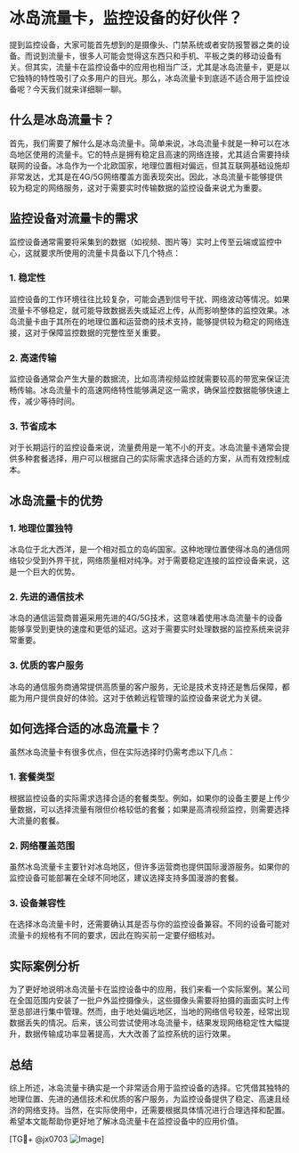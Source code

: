 # 冰岛流量卡，监控设备的好伙伴？

提到监控设备，大家可能首先想到的是摄像头、门禁系统或者安防报警器之类的设备。而说到流量卡，很多人可能会觉得这东西只和手机、平板之类的移动设备有关。但其实，流量卡在监控设备中的应用也相当广泛，尤其是冰岛流量卡，更是以它独特的特性吸引了众多用户的目光。那么，冰岛流量卡到底适不适合用于监控设备呢？今天我们就来详细聊一聊。

## 什么是冰岛流量卡？

首先，我们需要了解什么是冰岛流量卡。简单来说，冰岛流量卡就是一种可以在冰岛地区使用的流量卡。它的特点是拥有稳定且高速的网络连接，尤其适合需要持续联网的设备。冰岛作为一个北欧国家，地理位置相对偏远，但其互联网基础设施却非常发达，尤其是在4G/5G网络覆盖方面表现突出。因此，冰岛流量卡能够提供较为稳定的网络服务，这对于需要实时传输数据的监控设备来说尤为重要。

## 监控设备对流量卡的需求

监控设备通常需要将采集到的数据（如视频、图片等）实时上传至云端或监控中心，这就要求所使用的流量卡具备以下几个特点：

### 1. 稳定性
监控设备的工作环境往往比较复杂，可能会遇到信号干扰、网络波动等情况。如果流量卡不够稳定，就可能导致数据丢失或延迟上传，从而影响整体的监控效果。冰岛流量卡由于其所在的地理位置和运营商的技术支持，能够提供较为稳定的网络连接，这对于保障监控数据的完整性至关重要。

### 2. 高速传输
监控设备通常会产生大量的数据流，比如高清视频监控就需要较高的带宽来保证流畅传输。冰岛流量卡的高速网络特性能够满足这一需求，确保监控数据能够快速上传，减少等待时间。

### 3. 节省成本
对于长期运行的监控设备来说，流量费用是一笔不小的开支。冰岛流量卡通常会提供多种套餐选择，用户可以根据自己的实际需求选择合适的方案，从而有效控制成本。

## 冰岛流量卡的优势

### 1. 地理位置独特
冰岛位于北大西洋，是一个相对孤立的岛屿国家。这种地理位置使得冰岛的通信网络较少受到外界干扰，网络质量相对纯净。对于需要稳定连接的监控设备来说，这是一个巨大的优势。

### 2. 先进的通信技术
冰岛的通信运营商普遍采用先进的4G/5G技术，这意味着使用冰岛流量卡的设备能够享受到更快的速度和更低的延迟。这对于需要实时处理数据的监控系统来说非常重要。

### 3. 优质的客户服务
冰岛的通信服务商通常提供高质量的客户服务，无论是技术支持还是售后保障，都能为用户提供良好的体验。这对于依赖远程管理的监控设备来说尤为关键。

## 如何选择合适的冰岛流量卡？

虽然冰岛流量卡有很多优点，但在实际选择时仍需考虑以下几点：

### 1. 套餐类型
根据监控设备的实际需求选择合适的套餐类型。例如，如果你的设备主要是上传少量数据，可以选择流量有限但价格较低的套餐；如果是高清视频监控，则需要选择大流量的套餐。

### 2. 网络覆盖范围
虽然冰岛流量卡主要针对冰岛地区，但许多运营商也提供国际漫游服务。如果你的监控设备可能部署在全球不同地区，建议选择支持多国漫游的套餐。

### 3. 设备兼容性
在选择冰岛流量卡时，还需要确认其是否与你的监控设备兼容。不同的设备可能对流量卡的规格有不同的要求，因此在购买前一定要仔细核对。

## 实际案例分析

为了更好地说明冰岛流量卡在监控设备中的应用，我们来看一个实际案例。某公司在全国范围内安装了一批户外监控摄像头，这些摄像头需要将拍摄的画面实时上传至总部进行集中管理。然而，由于地处偏远地区，当地的网络信号较差，经常出现数据丢失的情况。后来，该公司尝试使用冰岛流量卡，结果发现网络稳定性大幅提升，数据传输成功率显著提高，大大改善了监控系统的运行效果。

## 总结

综上所述，冰岛流量卡确实是一个非常适合用于监控设备的选择。它凭借其独特的地理位置、先进的通信技术和优质的客户服务，为监控设备提供了稳定、高速且经济的网络支持。当然，在实际使用中，还需要根据具体情况进行合理选择和配置。希望本文能帮助你更好地了解冰岛流量卡在监控设备中的应用价值。

[TG💪+ @jx0703 ![Image](https://github.com/user-attachments/assets/dbca1d08-cadb-493c-b0ec-ad6f7a83f270)]